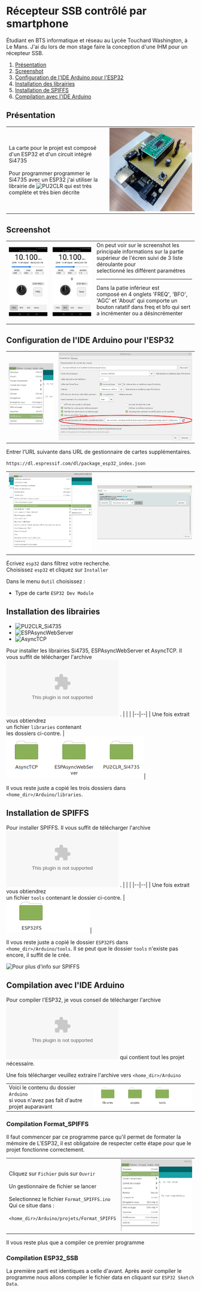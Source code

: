﻿# Récepteur SSB contrôlé par smartphone
Étudiant en BTS informatique et réseau au Lycée Touchard Washington, à Le Mans. J'ai du lors de mon stage faire la conception d'une IHM pour un récepteur SSB.

 1. [Présentation](https://github.com/BenjaminNeveu/ESP32_Si4735_Control_by_WiFi#pr%C3%A9sentation)
 2. [Screenshot](https://github.com/BenjaminNeveu/ESP32_Si4735_Control_by_WiFi#screenshot)
 3. [Configuration de l'IDE Arduino pour l'ESP32](https://github.com/BenjaminNeveu/ESP32_Si4735_Control_by_WiFi#configuration-de-lide-arduino-pour-lesp32)
 4. [Installation des librairies](https://github.com/BenjaminNeveu/ESP32_Si4735_Control_by_WiFi#installation-des-librairies)  
 5. [Installation de SPIFFS](https://github.com/BenjaminNeveu/ESP32_Si4735_Control_by_WiFi#installation-de-spiffs)
 6. [Compilation avec l'IDE Arduino](https://github.com/BenjaminNeveu/ESP32_Si4735_Control_by_WiFi#compilation-avec-lide-arduino)

## Présentation

|  |  |
|--|--|
| La carte pour le projet est composé d'un ESP32 et d'un circuit intégré Si4735 <br> <br> Pour programmer programmer le Si4735 avec un ESP32 j'ai utiliser la librairie de ![PU2CLR](https://github.com/pu2clr/SI4735) qui est très complète et très bien décrite| ![](04_extras/montage/img_montage2.jpg)|


## Screenshot

|  |  |  |
|--|--|--|
| ![](04_extras/screenshot/ssb_freq.jpg) | ![](04_extras/screenshot/ssb_bfo.jpg) |On peut voir sur le screenshot les <br>principale informations sur la partie supérieur de l'écren suivi de 3 liste déroulante pour <br>selectionné les différent paramétres <br> <hr>Dans la patie inférieur est <br>composé en 4 onglets 'FREQ', 'BFO', 'AGC' et 'About' qui comporte un bouton ratatif dans freq et bfo qui sert a incrémenter ou a désincrémenter <br><br>|

## Configuration de l'IDE Arduino pour l'ESP32

|  |  |
|--|--|
| ![](04_extras/screen-install-readme/config_IDE_Arduino.png) | ![](04_extras/screen-install-readme/capture_pref.png) |

Entrer l’URL suivante dans URL de gestionnaire de cartes supplémentaires.
	
	https://dl.espressif.com/dl/package_esp32_index.json

|  |  |
|--|--|
| ![](04_extras/screen-install-readme/Capture_outil_gestion.png) | ![](04_extras/screen-install-readme/capture_gestion.png) |

Écrivez ```esp32``` dans filtrez votre recherche. <br>Choisissez ```esp32``` et cliquez sur ``Installer``

Dans le menu ``Outil`` choisissez :
* Type de carte ``ESP32 Dev Module``

## Installation des librairies

 - ![PU2CLR_Si4735](https://github.com/pu2clr/SI4735) 
 - ![ESPAsyncWebServer](https://github.com/me-no-dev/ESPAsyncWebServer)
 - ![AsyncTCP](https://github.com/me-no-dev/AsyncTCP)
 
 Pour installer les librairies Si4735, ESPAsyncWebServer et AsyncTCP. Il vous suffit de télécharger l'archive ![libraries.zip](https://github.com/BenjaminNeveu/ESP32_Si4735_Control_by_WiFi/raw/master/02_libraries/libraries.zip) .
|  |  |
|--|--|
| Une fois extrait vous obtiendrez <br> un fichier ````libraries```` contenant <br> les dossiers ci-contre. |![](04_extras/screen-install-readme/fichier_libraries.png)|

Il vous reste juste a copié les trois dossiers dans ````<home_dir>/Arduino/libraries````.

## Installation de SPIFFS

Pour installer SPIFFS. Il vous suffit de télécharger l'archive <br>![tools.zip](https://github.com/BenjaminNeveu/ESP32_Si4735_Control_by_WiFi/raw/master/03_SPIFFS_tools/tools.zip) .
|  |  |
|--|--|
| Une fois extrait vous obtiendrez <br>un fichier ````tools```` contenant  le dossier ci-contre. |![](04_extras/screen-install-readme/fichier_tools.png)|

Il vous reste juste a copié le dossier ````ESP32FS```` dans ````<home_dir>/Arduino/tools````. Il se peut que le dossier ```tools``` n'existe pas encore, il suffit de le crée.

![Pour plus d'info sur SPIFFS](https://github.com/BenjaminNeveu/ESP32_Si4735_Control_by_WiFi/blob/master/03_SPIFFS_tools)



## Compilation avec l'IDE Arduino

Pour compiler l'ESP32, je vous conseil de télécharger l'archive ![projets.zip](https://github.com/BenjaminNeveu/ESP32_Si4735_Control_by_WiFi/raw/master/01_Projets/projets.zip) qui contient tout les projet nécessaire.

Une fois télécharger veuillez extraire l'archive vers ```<home_dir>/Arduino```

|  |  |
|--|--|
| Voici le contenu du dossier ``Arduino``<br> si vous n'avez pas fait d'autre projet auparavant | ![](04_extras/screen-install-readme/contenu_arduino.png) |

### Compilation Format_SPIFFS

Il faut commencer par ce programme parce qu'il permet de formater la mémoire de L'ESP32, il est obligatoire de respecter cette étape pour que le projet fonctionne correctement.

|  |  |
|--|--|
|Cliquez sur ``Fichier`` puis sur ``Ouvrir``<br><br>Un gestionnaire de fichier se lancer<br><br>Selectionnez le fichier ```Format_SPIFFS.ino```<br>Qui ce situe dans :<br><br>``<home_dir>/Arduino/projets/Format_SPIFFS`` |![](04_extras/screen-install-readme/Fichier_ouvrir.png) |


Il vous reste plus que a compiler ce premier programme

### Compilation ESP32_SSB

La première parti est identiques a celle d'avant.
Après avoir compiler le programme nous allons compiler le fichier data en cliquant sur ``ESP32 Sketch Data``.
